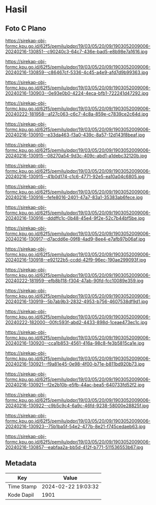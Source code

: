 # Hasil

## Foto C Plano

https://sirekap-obj-formc.kpu.go.id/62f5/pemilu/pdpr/19/03/05/20/09/1903052009006-20240216-130851--c90240c3-64c7-436e-bad5-e8b98e7a1616.jpg

https://sirekap-obj-formc.kpu.go.id/62f5/pemilu/pdpr/19/03/05/20/09/1903052009006-20240216-130859--c86467cf-5336-4c45-a4e9-afd7d9b99363.jpg

https://sirekap-obj-formc.kpu.go.id/62f5/pemilu/pdpr/19/03/05/20/09/1903052009006-20240216-130903--0e93e0b0-4224-4eca-bfb1-722241d47292.jpg

https://sirekap-obj-formc.kpu.go.id/62f5/pemilu/pdpr/19/03/05/20/09/1903052009006-20240222-181958--a127c063-c6c7-4c8a-859e-c7839ce2c64d.jpg

https://sirekap-obj-formc.kpu.go.id/62f5/pemilu/pdpr/19/03/05/20/09/1903052009006-20240216-130910--e33da463-f3a0-439c-8a57-12d143f8beaf.jpg

https://sirekap-obj-formc.kpu.go.id/62f5/pemilu/pdpr/19/03/05/20/09/1903052009006-20240216-130915--08270a54-9d3c-409c-abd1-a1debc32120b.jpg

https://sirekap-obj-formc.kpu.go.id/62f5/pemilu/pdpr/19/03/05/20/09/1903052009006-20240216-130915--41b0d174-c1c6-4771-92e5-ea10a04c6805.jpg

https://sirekap-obj-formc.kpu.go.id/62f5/pemilu/pdpr/19/03/05/20/09/1903052009006-20240216-130916--fefe8016-2401-47a7-83a1-35383ab6fece.jpg

https://sirekap-obj-formc.kpu.go.id/62f5/pemilu/pdpr/19/03/05/20/09/1903052009006-20240216-130916--dddffc1c-0b48-45e4-9f2e-52c7b44bf5be.jpg

https://sirekap-obj-formc.kpu.go.id/62f5/pemilu/pdpr/19/03/05/20/09/1903052009006-20240216-130917--d7acdd6e-09f8-4ad9-8ee4-e7afb97b06af.jpg

https://sirekap-obj-formc.kpu.go.id/62f5/pemilu/pdpr/19/03/05/20/09/1903052009006-20240216-130918--e92122b5-ccdd-42f9-96ec-190ae299093f.jpg

https://sirekap-obj-formc.kpu.go.id/62f5/pemilu/pdpr/19/03/05/20/09/1903052009006-20240222-181959--efb8b118-f304-47ab-90fd-fcc10089e359.jpg

https://sirekap-obj-formc.kpu.go.id/62f5/pemilu/pdpr/19/03/05/20/09/1903052009006-20240216-130919--5b7ab9b3-2832-4953-b756-4607538df9d1.jpg

https://sirekap-obj-formc.kpu.go.id/62f5/pemilu/pdpr/19/03/05/20/09/1903052009006-20240222-182000--00fc593f-abd2-4433-898d-1ceae473ec1c.jpg

https://sirekap-obj-formc.kpu.go.id/62f5/pemilu/pdpr/19/03/05/20/09/1903052009006-20240216-130920--cca1b853-4561-416a-98c8-fe3b5815ca1e.jpg

https://sirekap-obj-formc.kpu.go.id/62f5/pemilu/pdpr/19/03/05/20/09/1903052009006-20240216-130921--f9a81e45-0e98-4f00-b71e-b811bd920b73.jpg

https://sirekap-obj-formc.kpu.go.id/62f5/pemilu/pdpr/19/03/05/20/09/1903052009006-20240216-130921--f2e2b10b-e5fb-44ac-bea5-640733fd52f2.jpg

https://sirekap-obj-formc.kpu.go.id/62f5/pemilu/pdpr/19/03/05/20/09/1903052009006-20240216-130922--c9b5c9c4-6a9c-46fd-9238-58000e28825f.jpg

https://sirekap-obj-formc.kpu.go.id/62f5/pemilu/pdpr/19/03/05/20/09/1903052009006-20240216-130923--75b1ba5f-54e2-477b-8e21-f745cedaeb63.jpg

https://sirekap-obj-formc.kpu.go.id/62f5/pemilu/pdpr/19/03/05/20/09/1903052009006-20240216-130857--eabfaa2a-bb5d-412f-b771-511536553b67.jpg


## Metadata

| Key        | Value               |
| ---------- | ------------------- |
| Time Stamp | 2024-02-22 19:03:32 |
| Kode Dapil | 1901                |



